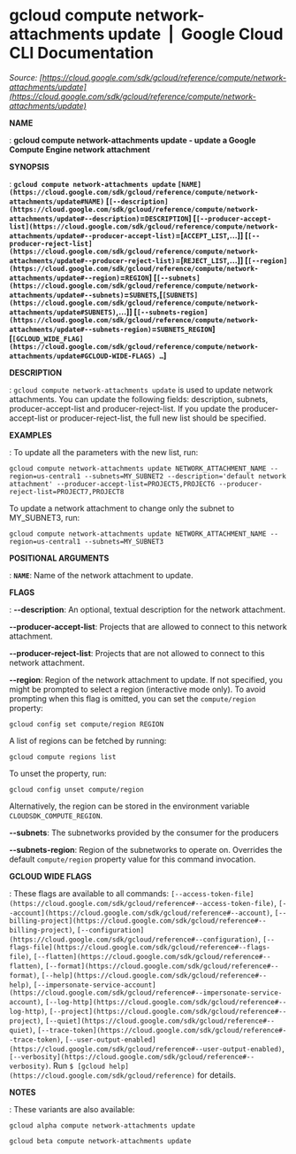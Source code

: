 # gcloud compute network-attachments update  |  Google Cloud CLI Documentation

*Source: [https://cloud.google.com/sdk/gcloud/reference/compute/network-attachments/update](https://cloud.google.com/sdk/gcloud/reference/compute/network-attachments/update)*

**NAME**

: **gcloud compute network-attachments update - update a Google Compute Engine network attachment**

**SYNOPSIS**

: **`gcloud compute network-attachments update` `[NAME](https://cloud.google.com/sdk/gcloud/reference/compute/network-attachments/update#NAME)` [`[--description](https://cloud.google.com/sdk/gcloud/reference/compute/network-attachments/update#--description)`=`DESCRIPTION`] [`[--producer-accept-list](https://cloud.google.com/sdk/gcloud/reference/compute/network-attachments/update#--producer-accept-list)`=[`ACCEPT_LIST`,…]] [`[--producer-reject-list](https://cloud.google.com/sdk/gcloud/reference/compute/network-attachments/update#--producer-reject-list)`=[`REJECT_LIST`,…]] [`[--region](https://cloud.google.com/sdk/gcloud/reference/compute/network-attachments/update#--region)`=`REGION`] [`[--subnets](https://cloud.google.com/sdk/gcloud/reference/compute/network-attachments/update#--subnets)`=`SUBNETS`,[`[SUBNETS](https://cloud.google.com/sdk/gcloud/reference/compute/network-attachments/update#SUBNETS)`,…]] [`[--subnets-region](https://cloud.google.com/sdk/gcloud/reference/compute/network-attachments/update#--subnets-region)`=`SUBNETS_REGION`] [`[GCLOUD_WIDE_FLAG](https://cloud.google.com/sdk/gcloud/reference/compute/network-attachments/update#GCLOUD-WIDE-FLAGS) …`]**

**DESCRIPTION**

: `gcloud compute network-attachments update` is used to update network
attachments. You can update the following fields: description, subnets,
producer-accept-list and producer-reject-list. If you update the
producer-accept-list or producer-reject-list, the full new list should be
specified.

**EXAMPLES**

: To update all the parameters with the new list, run:

```
gcloud compute network-attachments update NETWORK_ATTACHMENT_NAME --region=us-central1 --subnets=MY_SUBNET2 --description='default network attachment' --producer-accept-list=PROJECT5,PROJECT6 --producer-reject-list=PROJECT7,PROJECT8
```

To update a network attachment to change only the subnet to MY_SUBNET3, run:

```
gcloud compute network-attachments update NETWORK_ATTACHMENT_NAME --region=us-central1 --subnets=MY_SUBNET3
```

**POSITIONAL ARGUMENTS**

: **`NAME`**:
Name of the network attachment to update.

**FLAGS**

: **--description**:
An optional, textual description for the network attachment.

**--producer-accept-list**:
Projects that are allowed to connect to this network attachment.

**--producer-reject-list**:
Projects that are not allowed to connect to this network attachment.

**--region**:
Region of the network attachment to update. If not specified, you might be
prompted to select a region (interactive mode only).
To avoid prompting when this flag is omitted, you can set the
``compute/region`` property:

```
gcloud config set compute/region REGION
```

A list of regions can be fetched by running:

```
gcloud compute regions list
```

To unset the property, run:

```
gcloud config unset compute/region
```

Alternatively, the region can be stored in the environment variable
``CLOUDSDK_COMPUTE_REGION``.

**--subnets**:
The subnetworks provided by the consumer for the producers

**--subnets-region**:
Region of the subnetworks to operate on. Overrides the default
`compute/region` property value for this command invocation.

**GCLOUD WIDE FLAGS**

: These flags are available to all commands: `[--access-token-file](https://cloud.google.com/sdk/gcloud/reference#--access-token-file)`,
`[--account](https://cloud.google.com/sdk/gcloud/reference#--account)`, `[--billing-project](https://cloud.google.com/sdk/gcloud/reference#--billing-project)`,
`[--configuration](https://cloud.google.com/sdk/gcloud/reference#--configuration)`,
`[--flags-file](https://cloud.google.com/sdk/gcloud/reference#--flags-file)`,
`[--flatten](https://cloud.google.com/sdk/gcloud/reference#--flatten)`, `[--format](https://cloud.google.com/sdk/gcloud/reference#--format)`, `[--help](https://cloud.google.com/sdk/gcloud/reference#--help)`, `[--impersonate-service-account](https://cloud.google.com/sdk/gcloud/reference#--impersonate-service-account)`,
`[--log-http](https://cloud.google.com/sdk/gcloud/reference#--log-http)`,
`[--project](https://cloud.google.com/sdk/gcloud/reference#--project)`, `[--quiet](https://cloud.google.com/sdk/gcloud/reference#--quiet)`, `[--trace-token](https://cloud.google.com/sdk/gcloud/reference#--trace-token)`, `[--user-output-enabled](https://cloud.google.com/sdk/gcloud/reference#--user-output-enabled)`,
`[--verbosity](https://cloud.google.com/sdk/gcloud/reference#--verbosity)`.
Run `$ [gcloud help](https://cloud.google.com/sdk/gcloud/reference)` for details.

**NOTES**

: These variants are also available:

```
gcloud alpha compute network-attachments update
```

```
gcloud beta compute network-attachments update
```